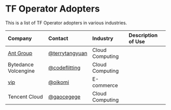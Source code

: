 # TF Operator Adopters

This is a list of TF Operator adopters in various industries.

| Company | Contact | Industry | Description of Use |
| :--- | :--- | :--- | :--- |
|[Ant Group](https://www.antgroup.com/)|[@terrytangyuan](https://github.com/terrytangyuan)|Cloud Computing| |
|Bytedance Volcengine|[@codeflitting](https://github.com/codeflitting)|Cloud Computing|  |
|[vip](https://www.vip.com/)|[@oikomi](https://github.com/oikomi)|E-commerce||
|Tencent Cloud|[@gaocegege](https://github.com/gaocegege)|Cloud Computing||
